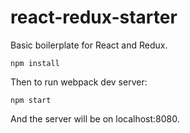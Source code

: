 # react-redux-starter

Basic boilerplate for React and Redux. 

`npm install`

Then to run webpack dev server:

`npm start`

And the server will be on localhost:8080.
